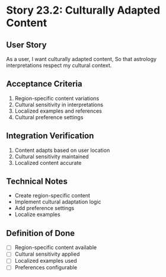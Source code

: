 # Story 23.2: Culturally Adapted Content

## User Story

As a user,
I want culturally adapted content,
So that astrology interpretations respect my cultural context.

## Acceptance Criteria

1. Region-specific content variations
2. Cultural sensitivity in interpretations
3. Localized examples and references
4. Cultural preference settings

## Integration Verification

1. Content adapts based on user location
2. Cultural sensitivity maintained
3. Localized content accurate

## Technical Notes

- Create region-specific content
- Implement cultural adaptation logic
- Add preference settings
- Localize examples

## Definition of Done

- [ ] Region-specific content available
- [ ] Cultural sensitivity applied
- [ ] Localized examples used
- [ ] Preferences configurable
